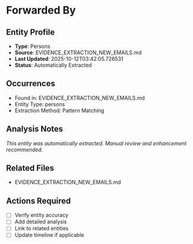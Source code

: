 # Forwarded By

## Entity Profile
- **Type**: Persons
- **Source**: EVIDENCE_EXTRACTION_NEW_EMAILS.md
- **Last Updated**: 2025-10-12T03:42:05.726531
- **Status**: Automatically Extracted

## Occurrences
- Found in: EVIDENCE_EXTRACTION_NEW_EMAILS.md
- Entity Type: persons
- Extraction Method: Pattern Matching

## Analysis Notes
*This entity was automatically extracted. Manual review and enhancement recommended.*

## Related Files
- EVIDENCE_EXTRACTION_NEW_EMAILS.md

## Actions Required
- [ ] Verify entity accuracy
- [ ] Add detailed analysis
- [ ] Link to related entities
- [ ] Update timeline if applicable
